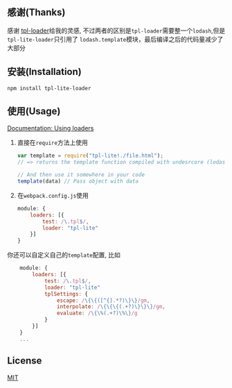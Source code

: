 ## 感谢(Thanks)
感谢 [tpl-loader](https://github.com/grassator/tpl-loader)给我的灵感,
不过两者的区别是`tpl-loader`需要整一个`lodash`,但是`tpl-lite-loader`只引用了
`lodash.template`模块，最后编译之后的代码量减少了大部分

## 安装(Installation)

`npm install tpl-lite-loader`

## 使用(Usage)

[Documentation: Using loaders](http://webpack.github.io/docs/using-loaders.html)

1. 直接在`require`方法上使用
	``` javascript
	var template = require("tpl-lite!./file.html");
	// => returns the template function compiled with undesrcore (lodash) templating engine.

	// And then use it somewhere in your code
	template(data) // Pass object with data
	```
2. 在`webpack.config.js`使用
	```javascript
	module: {
		loaders: [{
			test: /\.tpl$/,
			loader: "tpl-lite"
		}]
	}
	```

你还可以自定义自己的`template`配置, 比如
``` javascript
    module: {
    	loaders: [{
    		test: /\.tpl$/,
    		loader: "tpl-lite"
		    tplSettings: {
		        escape: /\{\{([^{].*?)\}\}/gm,
		        interpolate: /\{\{\{(.+?)\}\}\}/gm,
		        evaluate: /\{\%(.+?)\%\}/g
		    }
    	}]
    }
    ...
```

## License

[MIT](http://www.opensource.org/licenses/mit-license.php)



